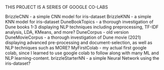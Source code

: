 THIS PROJECT IS A SERIES OF GOOGLE CO-LABS

BrizzleCNN - a simple CNN model for iris-dataset
BrizzleKNN - a simple KNN model for iris-dataset
DuneBookTopics - a thorough investigation of Dune books 1-3 displaying NLP techniques including preprocessing, TF-IDF analysis, LDA, KMeans, and more?
DuneCorpus - old version 
DuneMovieCorpus - a thorough investigation of Dune movie (2021) displaying advanced pre-processing and document-selection, as well as NLP techniques such as MORE?
MyFirstColab - my actual first google colab, since I learned to use google colab to follow along with many ML and NLP learning-content. 
brizzleStarterNN - a simple Neural Network using the iris-dataset?
